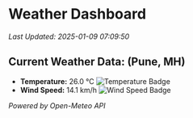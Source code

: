 
# Weather Dashboard

_Last Updated: 2025-01-09 07:09:50_

## Current Weather Data: (Pune, MH)
- **Temperature:** 26.0 °C ![Temperature Badge](https://img.shields.io/badge/Temperature-Medium%20Temp-green)
- **Wind Speed:** 14.1 km/h ![Wind Speed Badge](https://img.shields.io/badge/Wind%20Speed-Low%20Wind-blue)

*Powered by Open-Meteo API*
